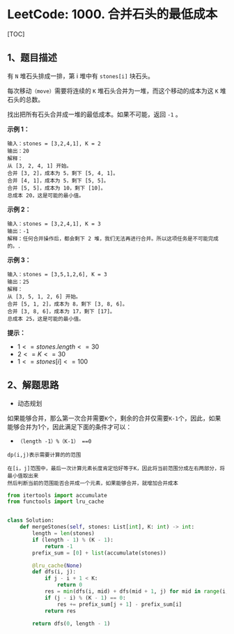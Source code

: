 # LeetCode: 1000. 合并石头的最低成本

[TOC]

## 1、题目描述

有 `N` 堆石头排成一排，第 i 堆中有 `stones[i]` 块石头。

每次移动`（move）`需要将连续的 `K` 堆石头合并为一堆，而这个移动的成本为这 `K` 堆石头的总数。

找出把所有石头合并成一堆的最低成本。如果不可能，返回 `-1` 。

 

**示例 1：**

```
输入：stones = [3,2,4,1], K = 2
输出：20
解释：
从 [3, 2, 4, 1] 开始。
合并 [3, 2]，成本为 5，剩下 [5, 4, 1]。
合并 [4, 1]，成本为 5，剩下 [5, 5]。
合并 [5, 5]，成本为 10，剩下 [10]。
总成本 20，这是可能的最小值。
```


**示例 2：**

```
输入：stones = [3,2,4,1], K = 3
输出：-1
解释：任何合并操作后，都会剩下 2 堆，我们无法再进行合并。所以这项任务是不可能完成的。.
```


**示例 3：**

```
输入：stones = [3,5,1,2,6], K = 3
输出：25
解释：
从 [3, 5, 1, 2, 6] 开始。
合并 [5, 1, 2]，成本为 8，剩下 [3, 8, 6]。
合并 [3, 8, 6]，成本为 17，剩下 [17]。
总成本 25，这是可能的最小值。
```

**提示：**

-   $1 <= stones.length <= 30$
-   $2 <= K <= 30$
-   $1 <= stones[i] <= 100$



## 2、解题思路

-   动态规划

如果能够合并，那么第一次合并需要`K`个，剩余的合并仅需要`K-1`个，因此，如果能够合并为1个，因此满足下面的条件才可以：

-   `（length -1）%（K-1） ==0`

```
dp(i,j)表示需要计算的的范围

在[i，j]范围中，最后一次计算元素长度肯定恰好等于K，因此将当前范围分成左右两部分，将最小值取出来
然后判断当前的范围能否合并成一个元素，如果能够合并，就增加合并成本
```





```python
from itertools import accumulate
from functools import lru_cache


class Solution:
    def mergeStones(self, stones: List[int], K: int) -> int:
        length = len(stones)
        if (length - 1) % (K - 1):
            return -1
        prefix_sum = [0] + list(accumulate(stones))

        @lru_cache(None)
        def dfs(i, j):
            if j - i + 1 < K:
                return 0
            res = min(dfs(i, mid) + dfs(mid + 1, j) for mid in range(i, j, K - 1))
            if (j - i) % (K - 1) == 0:
                res += prefix_sum[j + 1] - prefix_sum[i]
            return res

        return dfs(0, length - 1)

```

